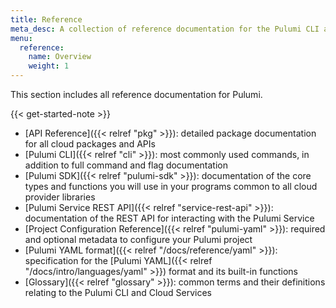 ```yaml
---
title: Reference
meta_desc: A collection of reference documentation for the Pulumi CLI and Cloud Services.
menu:
  reference:
    name: Overview
    weight: 1
---
```


This section includes all reference documentation for Pulumi.

{{< get-started-note >}}

* [API Reference]({{< relref "pkg" >}}): detailed package documentation for all cloud packages and APIs
* [Pulumi CLI]({{< relref "cli" >}}): most commonly used commands, in addition to full command and flag documentation
* [Pulumi SDK]({{< relref "pulumi-sdk" >}}): documentation of the core types and functions you will use in your programs common to all cloud provider libraries
* [Pulumi Service REST API]({{< relref "service-rest-api" >}}): documentation of the REST API for interacting with the Pulumi Service
* [Project Configuration Reference]({{< relref "pulumi-yaml" >}}): required and optional metadata to configure your Pulumi project
* [Pulumi YAML format]({{< relref "/docs/reference/yaml" >}}): specification for the [Pulumi YAML]({{< relref "/docs/intro/languages/yaml" >}}) format and its built-in functions
* [Glossary]({{< relref "glossary" >}}): common terms and their definitions relating to the Pulumi CLI and Cloud Services
